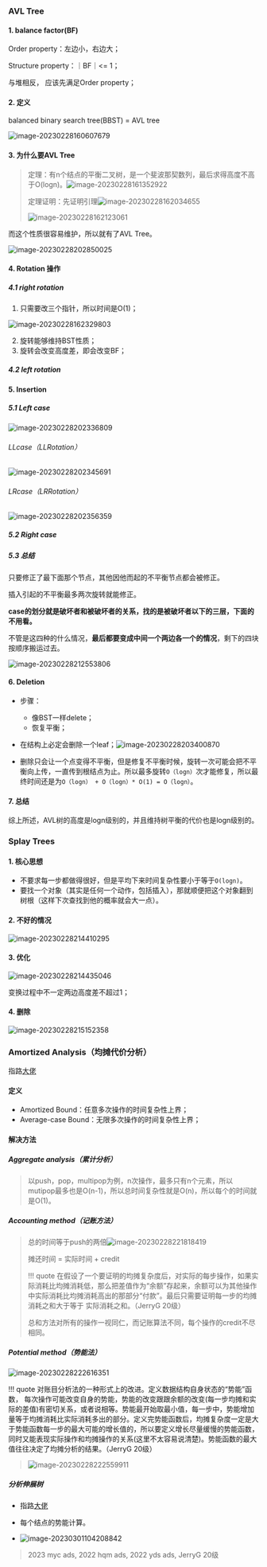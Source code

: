 ### AVL Tree

#### 1. balance factor(BF)

Order property：左边小，右边大；

Structure property：｜BF｜<= 1；

与堆相反， 应该先满足Order property；

#### 2. 定义

balanced binary search tree(BBST) = AVL tree

![image-20230228160607679](../img/test/202302281606754.png)

#### 3. 为什么要AVL Tree

> 定理：有n个结点的平衡二叉树，是一个斐波那契数列，最后求得高度不高于O(logn)。![image-20230228161352922](../img/test/202302281613003.png)
>
> 定理证明：先证明引理![image-20230228162034655](../img/test/202302281620742.png)
>
> ![image-20230228162123061](../img/test/202302281621089.png)

而这个性质很容易维护，所以就有了AVL Tree。

![image-20230228202850025](../img/test/202302282028056.png)

#### 4. Rotation 操作

##### 4.1 right rotation

1. 只需要改三个指针，所以时间是O(1)；

![image-20230228162329803](../img/test/202302281623830.png)

2. 旋转能够维持BST性质；
3. 旋转会改变高度差，即会改变BF；

##### 4.2 left rotation

#### 5. Insertion

##### 5.1 Left case

![image-20230228202336809](../img/test/202302282023880.png)

###### LLcase（LLRotation）

![image-20230228202345691](../img/test/202302282023709.png)

###### LRcase（LRRotation）

![image-20230228202356359](../img/test/202302282023378.png)

##### 5.2 Right case
##### 5.3 总结

只要修正了最下面那个节点，其他因他而起的不平衡节点都会被修正。

插入引起的不平衡最多两次旋转就能修正。

**case的划分就是破坏者和被破坏者的关系，找的是被破坏者以下的三层，下面的不用看。**

不管是这四种的什么情况，**最后都要变成中间一个两边各一个的情况**，剩下的四块按顺序搬运过去。

![image-20230228212553806](../img/test/202302282125881.png)

#### 6. Deletion

- 步骤：
  - 像BST一样delete；
  - 恢复平衡；
- 在结构上必定会删除一个leaf；![image-20230228203400870](../img/test/202302282034902.png)

- 删除只会让一个点变得不平衡，但是修复不平衡时候，旋转一次可能会把不平衡向上传，一直传到根结点为止。所以最多旋转`O（logn）`次才能修复，所以最终时间还是为`O（logn） + O（logn）* O(1) = O（logn）`。

#### 7. 总结

综上所述，AVL树的高度是logn级别的，并且维持树平衡的代价也是logn级别的。

### Splay Trees
#### 1. 核心思想
- 不要求每一步都做得很好，但是平均下来时间复杂性要小于等于`O(logn)`。
- 要找一个对象（其实是任何一个动作，包括插入），那就顺便把这个对象翻到树根（这样下次查找到他的概率就会大一点）。
#### 2. 不好的情况

![image-20230228214410295](../img/test/202302282144376.png)

#### 3. 优化

![image-20230228214435046](../img/test/202302282144075.png)

变换过程中不一定两边高度差不超过1；

#### 4. 删除

![image-20230228215152358](../img/test/202302282151402.png)

### Amortized Analysis（均摊代价分析）
指路[大佬](https://note.isshikih.top/cour_note/D2CX_AdvancedDataStructure/Ex01/#摊还分析)
#### 定义
- Amortized Bound：任意多次操作的时间复杂性上界；
- Average-case Bound：无限多次操作的时间复杂性上界；
#### 解决方法
##### Aggregate analysis（累计分析）
> 以push，pop，multipop为例，n次操作，最多只有n个元素，所以mutipop最多也是O(n-1)，所以总时间复杂性就是O(n)，所以每个的时间就是O(1)。

##### Accounting method（记账方法）
> 总的时间等于push的两倍![image-20230228221818419](../img/test/202302282218520.png)
>
> 摊还时间 = 实际时间 + credit
> 
> !!! quote 在假设了一个要证明的均摊复杂度后，对实际的每步操作，如果实际消耗比均摊消耗低，那么把差值作为“余额”存起来，余额可以为其他操作中实际消耗比均摊消耗高出的那部分“付款”。最后只需要证明每一步的均摊消耗之和大于等于 实际消耗之和。（JerryG 20级）
>
> 总和方法对所有的操作一视同仁，而记账算法不同，每个操作的credit不尽相同。

##### Potential method（势能法）

![image-20230228222616351](../img/test/202302282226383.png)

!!! quote 
    对账目分析法的一种形式上的改进。定义数据结构自身状态的“势能”函数， 每次操作可能改变自身的势能，势能的改变跟跟余额的改变(每一步均摊和实际的差值)有密切关系，或者说相等。势能最开始取最小值，每一步中，势能增加量等于均摊消耗比实际消耗多出的部分。定义完势能函数后，均摊复杂度一定是大于势能函数每一步的最大可能的增长值的，所以要定义增长尽量缓慢的势能函数，同时又能表现实际操作和均摊操作的关系(这里不太容易说清楚)。势能函数的最大值往往决定了均摊分析的结果。（JerryG 20级）
> ![image-20230228222559911](../img/test/202302282225992.png)

##### 分析伸展树
- 指路[大佬](https://note.isshikih.top/cour_note/D2CX_AdvancedDataStructure/Lec01/)
- 每个结点的势能计算。

- ![image-20230301104208842](../img/test/202303011042925.png)

> 2023 myc ads, 2022 hqm ads, 2022 yds ads, JerryG 20级